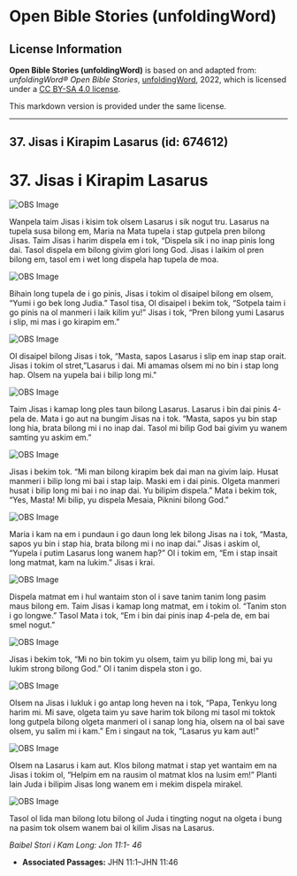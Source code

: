 # Open Bible Stories (unfoldingWord)

## License Information

**Open Bible Stories (unfoldingWord)** is based on and adapted from: _unfoldingWord® Open Bible Stories_, [unfoldingWord](https://unfoldingword.org/utw), 2022, which is licensed under a [CC BY-SA 4.0 license](https://creativecommons.org/licenses/by-sa/4.0/legalcode.en).

This markdown version is provided under the same license.



--------------------------------

## 37. Jisas i Kirapim Lasarus (id: 674612)

37\. Jisas i Kirapim Lasarus
============================

![OBS Image](https://cdn.door43.org/obs/jpg/360px/obs-en-37-01.jpg)

Wanpela taim Jisas i kisim tok olsem Lasarus i sik nogut tru. Lasarus na tupela susa bilong em, Maria na Mata tupela i stap gutpela pren bilong Jisas. Taim Jisas i harim dispela em i tok, “Dispela sik i no inap pinis long dai. Tasol dispela em bilong givim glori long God. Jisas i laikim ol pren bilong em, tasol em i wet long dispela hap tupela de moa.

![OBS Image](https://cdn.door43.org/obs/jpg/360px/obs-en-37-02.jpg)

Bihain long tupela de i go pinis, Jisas i tokim ol disaipel bilong em olsem, “Yumi i go bek long Judia.” Tasol tisa, Ol disaipel i bekim tok, “Sotpela taim i go pinis na ol manmeri i laik kilim yu!” Jisas i tok, “Pren bilong yumi Lasarus i slip, mi mas i go kirapim em.”

![OBS Image](https://cdn.door43.org/obs/jpg/360px/obs-en-37-03.jpg)

Ol disaipel bilong Jisas i tok, “Masta, sapos Lasarus i slip em inap stap orait. Jisas i tokim ol stret,”Lasarus i dai. Mi amamas olsem mi no bin i stap long hap. Olsem na yupela bai i bilip long mi."

![OBS Image](https://cdn.door43.org/obs/jpg/360px/obs-en-37-04.jpg)

Taim Jisas i kamap long ples taun bilong Lasarus. Lasarus i bin dai pinis 4\-pela de. Mata i go aut na bungim Jisas na i tok. “Masta, sapos yu bin stap long hia, brata bilong mi i no inap dai. Tasol mi bilip God bai givim yu wanem samting yu askim em.”

![OBS Image](https://cdn.door43.org/obs/jpg/360px/obs-en-37-05.jpg)

Jisas i bekim tok. “Mi man bilong kirapim bek dai man na givim laip. Husat manmeri i bilip long mi bai i stap laip. Maski em i dai pinis. Olgeta manmeri husat i bilip long mi bai i no inap dai. Yu bilipim dispela.” Mata i bekim tok, “Yes, Masta! Mi bilip, yu dispela Mesaia, Piknini bilong God.”

![OBS Image](https://cdn.door43.org/obs/jpg/360px/obs-en-37-06.jpg)

Maria i kam na em i pundaun i go daun long lek bilong Jisas na i tok, “Masta, sapos yu bin i stap hia, brata bilong mi i no inap dai.” Jisas i askim ol, “Yupela i putim Lasarus long wanem hap?” Ol i tokim em, “Em i stap insait long matmat, kam na lukim.” Jisas i krai.

![OBS Image](https://cdn.door43.org/obs/jpg/360px/obs-en-37-07.jpg)

Dispela matmat em i hul wantaim ston ol i save tanim tanim long pasim maus bilong em. Taim Jisas i kamap long matmat, em i tokim ol. “Tanim ston i go longwe.” Tasol Mata i tok, “Em i bin dai pinis inap 4\-pela de, em bai smel nogut.”

![OBS Image](https://cdn.door43.org/obs/jpg/360px/obs-en-37-08.jpg)

Jisas i bekim tok, “Mi no bin tokim yu olsem, taim yu bilip long mi, bai yu lukim strong bilong God.” Ol i tanim dispela ston i go.

![OBS Image](https://cdn.door43.org/obs/jpg/360px/obs-en-37-09.jpg)

Olsem na Jisas i lukluk i go antap long heven na i tok, “Papa, Tenkyu long harim mi. Mi save, olgeta taim yu save harim tok bilong mi tasol mi toktok long gutpela bilong olgeta manmeri ol i sanap long hia, olsem na ol bai save olsem, yu salim mi i kam.” Em i singaut na tok, “Lasarus yu kam aut!”

![OBS Image](https://cdn.door43.org/obs/jpg/360px/obs-en-37-10.jpg)

Olsem na Lasarus i kam aut. Klos bilong matmat i stap yet wantaim em na Jisas i tokim ol, “Helpim em na rausim ol matmat klos na lusim em!” Planti lain Juda i bilipim Jisas long wanem em i mekim dispela mirakel.

![OBS Image](https://cdn.door43.org/obs/jpg/360px/obs-en-37-11.jpg)

Tasol ol lida man bilong lotu bilong ol Juda i tingting nogut na olgeta i bung na pasim tok olsem wanem bai ol kilim Jisas na Lasarus.

*Baibel Stori i Kam Long: Jon 11:1\- 46*

* **Associated Passages:** JHN 11:1–JHN 11:46

